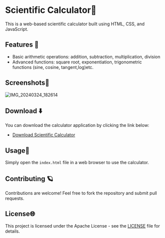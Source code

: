 
# Scientific Calculator🧮

This is a web-based scientific calculator built using HTML, CSS, and JavaScript.

## Features 📐

- Basic arithmetic operations: addition, subtraction, multiplication, division
- Advanced functions: square root, exponentiation, trigonometric functions (sine, cosine, tangent,log)etc.

## Screenshots📱
![IMG_20240324_182614](https://github.com/Shtamim/Scientific-Calculator/assets/134215366/b7dcc83c-923f-4aaa-9173-9bc4ec3261f5)

## Download ⬇️

You can download the calculator application by clicking the link below:

- [Download Scientific Calculator](https://www.webintoapp.com/store/302566)

## Usage🎐

Simply open the `index.html` file in a web browser to use the calculator.

## Contributing 🪐

Contributions are welcome! Feel free to fork the repository and submit pull requests.

## License🌐

This project is licensed under the Apache License - see the [LICENSE](LICENSE) file for details.
